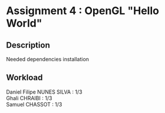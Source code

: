 # Assignment 4 : OpenGL "Hello World"

## Description
Needed dependencies installation

## Workload
Daniel Filipe NUNES SILVA : 1/3  
Ghali CHRAIBI : 1/3  
Samuel CHASSOT : 1/3
